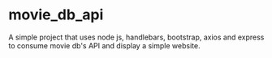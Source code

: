# movie_db_api
 A simple project that uses node js, handlebars, bootstrap, axios and express to consume movie db's API and display a simple website.
